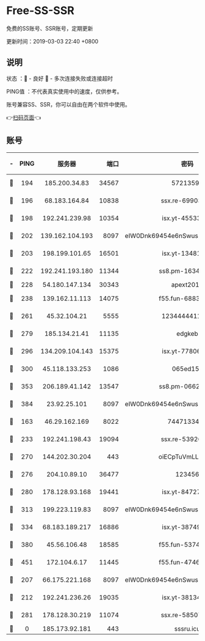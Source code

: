# Free-SS-SSR

免费的SS账号、SSR账号，定期更新

更新时间：2019-03-03 22:40 +0800

## 说明

状态     ：🙂 - 良好 🙁 - 多次连接失败或连接超时

PING值   ：不代表真实使用中的速度，仅供参考。

账号兼容SS、SSR，你可以自由在两个软件中使用。

👉[扫码页面](https://liesauer.github.io/free-ss-ssr.github.io/)👈

## 账号

|-|PING|服务器|端口|密码|加密方式|区域|
|:----:|:----:|:-----:|-----:|:----:|:----:|:----:|
|🙂|194|185.200.34.83|34567|57213592|aes-256-cfb|US|
|🙂|196|68.183.164.84|10838|ssx.re-69903190|aes-256-cfb|US|
|🙂|198|192.241.239.98|10354|isx.yt-45533403|aes-256-cfb|US|
|🙂|202|139.162.104.193|8097|eIW0Dnk69454e6nSwuspv9DmS201tQ0D|aes-256-cfb|JP|
|🙂|203|198.199.101.65|16501|isx.yt-13481478|aes-256-cfb|US|
|🙂|222|192.241.193.180|11344|ss8.pm-16345934|aes-256-cfb|US|
|🙂|228|54.180.147.134|30343|apext2019|chacha20|KR|
|🙂|238|139.162.11.113|14075|f55.fun-68835122|aes-256-cfb|SG|
|🙂|261|45.32.104.21|5555|1234444411111|aes-256-cfb|SG|
|🙂|279|185.134.21.41|11135|edgkeb|aes-256-cfb|GB|
|🙂|296|134.209.104.143|15375|isx.yt-77806591|aes-256-cfb|SG|
|🙂|300|45.118.133.253|1086|065ed15a|aes-256-cfb|SG|
|🙂|353|206.189.41.142|13547|ss8.pm-06627885|aes-256-cfb|SG|
|🙂|384|23.92.25.101|8097|eIW0Dnk69454e6nSwuspv9DmS201tQ0D|aes-256-cfb|US|
|🙂|163|46.29.162.169|8022|7447133485|aes-256-cfb|RU|
|🙂|233|192.241.198.43|19094|ssx.re-53926078|aes-256-cfb|US|
|🙂|270|144.202.30.204|443|oiECpTuVmLLxk4Ts|aes-256-cfb|US|
|🙂|276|204.10.89.10|36477|123456|aes-256-cfb|US|
|🙂|280|178.128.93.168|19441|isx.yt-84727803|aes-256-cfb|SG|
|🙂|313|199.223.119.83|8097|eIW0Dnk69454e6nSwuspv9DmS201tQ0D|aes-256-cfb|US|
|🙂|334|68.183.189.217|16886|isx.yt-38749717|aes-256-cfb|SG|
|🙂|380|45.56.106.48|18585|f55.fun-53745027|aes-256-cfb|US|
|🙂|451|172.104.6.17|11445|f55.fun-47466889|aes-256-cfb|US|
|🙁|207|66.175.221.168|8097|eIW0Dnk69454e6nSwuspv9DmS201tQ0D|aes-256-cfb|US|
|🙁|212|192.241.236.26|19035|isx.yt-38134679|aes-256-cfb|US|
|🙁|281|178.128.30.219|11074|ssx.re-58507780|aes-256-cfb|SG|
|🙁|0|185.173.92.181|443|sssru.icu|rc4-md5|RU|
